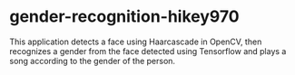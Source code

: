 # gender-recognition-hikey970
This application detects a face using Haarcascade in OpenCV, then recognizes a gender from the face detected using Tensorflow and plays a song according to the gender of the person.
